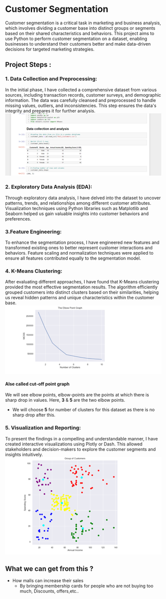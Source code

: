 
# Customer Segmentation

Customer segmentation is a critical task in marketing and business analysis, which involves dividing a customer base into distinct groups or segments based on their shared characteristics and behaviors. This project aims to use Python to perform customer segmentation on a dataset, enabling businesses to understand their customers better and make data-driven decisions for targeted marketing strategies.


## Project Steps : 
### 1. Data Collection and Preprocessing:
In the initial phase, I have collected a comprehensive dataset from various sources, including transaction records, customer surveys, and demographic information. The data was carefully cleansed and preprocessed to handle missing values, outliers, and inconsistencies. This step ensures the data's integrity and prepares it for further analysis.
![Data collection code](./images/Capture121.PNG)

### 2. Exploratory Data Analysis (EDA):
Through exploratory data analysis, I have delved into the dataset to uncover patterns, trends, and relationships among different customer attributes. Visualization techniques using Python libraries such as Matplotlib and Seaborn helped us gain valuable insights into customer behaviors and preferences.

### 3.Feature Engineering: 
To enhance the segmentation process, I have engineered new features and transformed existing ones to better represent customer interactions and behaviors. Feature scaling and normalization techniques were applied to ensure all features contributed equally to the segmentation model.

### 4. K-Means Clustering:
After evaluating different approaches, I have found that K-Means clustering provided the most effective segmentation results. The algorithm efficiently grouped customers into distinct clusters based on their similarities, helping us reveal hidden patterns and unique characteristics within the customer base.
![Feature Engineering](./images/Capture131.PNG)
#### Alse called cut-off point graph
We will see elbow points, elbow-points are the points at which there is sharp drop in values. Here, **3** & **5** are the two elbow points. 
 - We will choose **5** for number of clusters for this dataset as there is no sharp drop after this.

### 5. Visualization and Reporting:
To present the findings in a compelling and understandable manner, I have created interactive visualizations using Plotly or Dash. This allowed stakeholders and decision-makers to explore the customer segments and insights intuitively.
![Visualization](./images/capture151.png)

## What we can get from this ?

- How malls can increase their sales
  *  By bringing membership cards for people who are not buying too much, Discounts, offers,etc..

